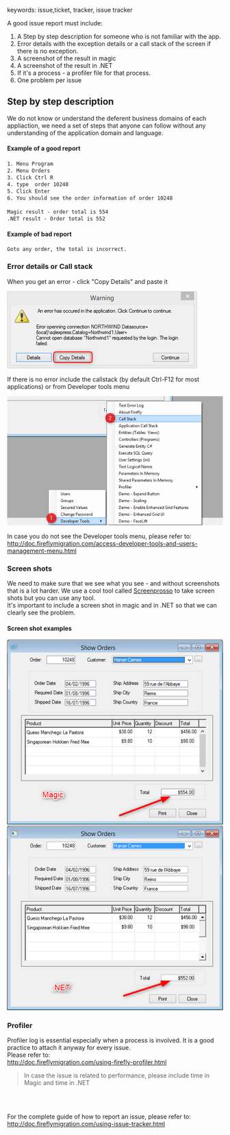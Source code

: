 ﻿keywords: issue,ticket, tracker, issue tracker

A good issue report must include:
1. A Step by step description for someone who is not familiar with the app.
2. Error details with the exception details or a call stack of the screen if there is no exception.
3. A screenshot of the result in magic
4. A screenshot of the result in .NET
5. If it's a process - a profiler file for that process.
6. One problem per issue


## Step by step description
We do not know or understand the deferent business domains of each appliaction, we need a set of steps that anyone can follow without any understanding of the application domain and language.

#### Example of a good report
```
1. Menu Program
2. Menu Orders
3. Click Ctrl R
4. type  order 10248
5. Click Enter
6. You should see the order information of order 10248

Magic result - order total is 554
.NET result - Order total is 552
```

#### Example of bad  report
```
Goto any order, the total is incorrect.
```


### Error details or Call stack
When you get an error - click "Copy Details" and paste it

![](errorDetails.png)

If there is no error include the callstack (by default Ctrl-F12 for most applications)
or from Developer tools menu

![](callstack.png)

In case you do not see the Developer tools menu, please refer to:  
http://doc.fireflymigration.com/access-developer-tools-and-users-management-menu.html


### Screen shots
We need to make sure that we see what you see - and without screenshots that is a lot harder.
We use a cool tool called <a target=_new href="https://www.screenpresso.com/">Screenprosso</a> to take screen shots but you can use any tool.  
It's important to include a screen shot in magic and in .NET so that we can clearly see the problem.

#### Screen shot examples
![](MagicScreen.png)![](NETscreen.png)


### Profiler
Profiler log is essential especially when a process is involved.   It is a good practice to attach it anyway for every issue.  
Please refer to: <br>
http://doc.fireflymigration.com/using-firefly-profiler.html


> In case the issue is related to performance, please include time in Magic and time in .NET 

<br><br>

For the complete guide of how to report an issue, please refer to:  
http://doc.fireflymigration.com/using-issue-tracker.html  
